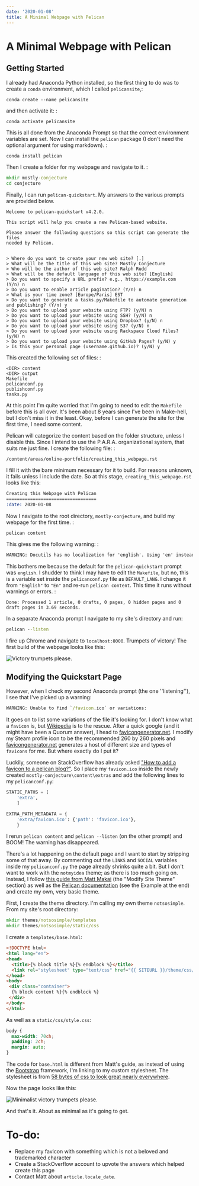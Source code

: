 ```yaml
---
date: '2020-01-08'
title: A Minimal Webpage with Pelican
---
```


# A Minimal Webpage with Pelican

## Getting Started

I already had Anaconda Python installed, so the first thing to do was to
create a `conda` environment, which I called `pelicansite`,:

```shell
conda create --name pelicansite
```

and then activate it: :

```shell
conda activate pelicansite
```

This is all done from the Anaconda Prompt so that the correct
environment variables are set. Now I can install the `pelican` package
(I don't need the optional argument for using markdown). :

```cmd
conda install pelican
```

Then I create a folder for my webpage and navigate to it. :

```cmd
mkdir mostly-conjecture
cd conjecture
```

Finally, I can run `pelican-quickstart`. My answers to the various
prompts are provided below.

```shell
Welcome to pelican-quickstart v4.2.0.

This script will help you create a new Pelican-based website.

Please answer the following questions so this script can generate the files
needed by Pelican.


> Where do you want to create your new web site? [.]
> What will be the title of this web site? Mostly Conjecture
> Who will be the author of this web site? Ralph Rudd
> What will be the default language of this web site? [English]
> Do you want to specify a URL prefix? e.g., https://example.com   (Y/n) n
> Do you want to enable article pagination? (Y/n) n
> What is your time zone? [Europe/Paris] EST
> Do you want to generate a tasks.py/Makefile to automate generation and publishing? (Y/n) y
> Do you want to upload your website using FTP? (y/N) n
> Do you want to upload your website using SSH? (y/N) n
> Do you want to upload your website using Dropbox? (y/N) n
> Do you want to upload your website using S3? (y/N) n
> Do you want to upload your website using Rackspace Cloud Files? (y/N) n
> Do you want to upload your website using GitHub Pages? (y/N) y
> Is this your personal page (username.github.io)? (y/N) y
```

This created the following set of files: :

```shell
<DIR> content
<DIR> output
Makefile
pelicanconf.py
publishconf.py
tasks.py
```

At this point I'm quite worried that I'm going to need to edit the
`Makefile` before this is all over. It's been about 8 years since I've
been in Make-hell, but I don't miss it in the least. Okay, before I can
generate the site for the first time, I need some content.

Pelican will categorize the content based on the folder structure,
unless I disable this. Since I intend to use the P.A.R.A. organizational
system, that suits me just fine. I create the following file: :

```shell
/content/areas/online-portfolio/creating_this_webpage.rst
```

I fill it with the bare minimum necessary for it to build. For reasons
unknown, it fails unless I include the date. So at this stage,
`creating_this_webpage.rst` looks like this:

```rst
Creating this Webpage with Pelican
==================================
:date: 2020-01-08
```

Now I navigate to the root directory, `mostly-conjecture`, and build my
webpage for the first time. :

```shell
pelican content
```

This gives me the following warning: :

```cmd
WARNING: Docutils has no localization for 'english'. Using 'en' instead.
```

This bothers me because the default for the `pelican-quickstart` prompt
was `english`. I shudder to think I may have to edit the `Makefile`, but
no, this is a variable set inside the `pelicanconf.py` file as
`DEFAULT_LANG`. I change it from `"English"` to `"En"` and re-run
`pelican content`. This time it runs without warnings or errors. :

    Done: Processed 1 article, 0 drafts, 0 pages, 0 hidden pages and 0 draft pages in 3.69 seconds.

In a separate Anaconda prompt I navigate to my site's directory and
run:

```cmd
pelican --listen
```

I fire up Chrome and navigate to `localhost:8000`. Trumpets of victory!
The first build of the webpage looks like this:

![Victory trumpets please.](/img/webpage_build_01.jpg#center)

## Modifying the Quickstart Page

However, when I check my second Anaconda prompt (the one
''listening''), I see that I've picked up a warning:
```cmd
WARNING: Unable to find `/favicon.ico` or variations:
```
It goes on to list some variations of the file it's looking for. I
don't know what a `favicon` is, but
[Wikipedia](https://en.wikipedia.org/wiki/Favicon) is to the rescue.
After a quick google (and it might have been a Quorum answer), I head to
[favicongenerator.net](https://realfavicongenerator.net/). I modify my
Steam profile icon to be the recommended 260 by 260 pixels and
[favicongenerator.net](https://realfavicongenerator.net/) generates a
host of different size and types of `favicons` for me. But where exactly
do I put it?

Luckily, someone on StackOverflow has already asked [\"How to add a
favicon to a pelican
blog?\"](https://stackoverflow.com/questions/31270373/how-to-add-a-favicon-to-a-pelican-blog).
So I place my `favicon.ico` inside the newly created
`mostly-conjecture\content\extras` and add the following lines to my
`pelicanconf.py`:

```python
STATIC_PATHS = [
    'extra',
    ]

EXTRA_PATH_METADATA = {
    'extra/favicon.ico': {'path': 'favicon.ico'},
    }
```

I rerun `pelican content` and `pelican --listen` (on the other prompt)
and BOOM! The warning has disappeared.

There's a lot happening on the default page and I want to start by
stripping some of that away. By commenting out the `LINKS` and `SOCIAL`
variables inside my `pelicanconf.py` the page already shrinks quite a
bit. But I don't want to work with the `notmyidea` theme; as there is
too much going on. Instead, I follow [this guide from Matt
Makai](https://www.fullstackpython.com/blog/generating-static-websites-pelican-jinja2-markdown.html)
(the \"Modify Site Theme\" section) as well as the [Pelican
documentation](https://docs.getpelican.com/en/4.0.1/themes.html) (see
the Example at the end) and create my own, very basic theme.

First, I create the theme directory. I'm calling my own theme
`notsosimple`. From my site's root directory:
```cmd
mkdir themes/notsosimple/templates
mkdir themes/notsosimple/static/css
```
I create a `templates/base.html`:

```html
<!DOCTYPE html>
<html lang="en">
<head>
  <title>{% block title %}{% endblock %}</title>
  <link rel="stylesheet" type="text/css" href="{{ SITEURL }}/theme/css/style.css" />
</head>
<body>
 <div class="container">
  {% block content %}{% endblock %}
 </div> 
</body>
</html>
```

As well as a `static/css/style.css`:

```css
body {
  max-width: 70ch;
  padding: 2ch;
  margin: auto;
}
```

The code for `base.html` is different from Matt's guide, as instead of
using the
[Bootstrap](https://getbootstrap.com/docs/4.3/getting-started/introduction/)
framework, I'm linking to my custom stylesheet. The stylesheet is from
[58 bytes of css to look great nearly
everywhere](https://jrl.ninja/etc/1/).

Now the page looks like this:

![Minimalist victory trumpets please.](/img/webpage_build_02.jpg#center)

And that's it. About as minimal as it's going to get.

To-do:
======

-   Replace my favicon with something which is not a beloved and
    trademarked character
-   Create a StackOverflow account to upvote the answers which helped
    create this page
-   Contact Matt about `article.locale_date`.
